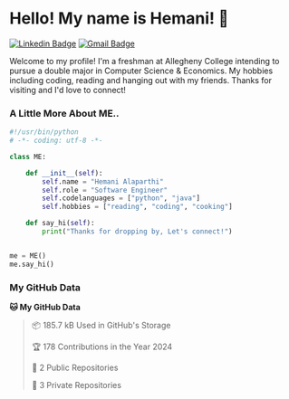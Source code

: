 # Hello! My name is Hemani! 👋

[![Linkedin Badge](https://img.shields.io/badge/-hemanialaparthi-blue?style=flat&logo=Linkedin&logoColor=white&link=https://www.linkedin.com/in/hemanialaparthi)](https://www.linkedin.com/in/hemanialaparthi)
[![Gmail Badge](https://img.shields.io/badge/-hemanialaparthi-c14438?style=flat&logo=Gmail&logoColor=white&link=mailto:YourEmailAddress)](mailto:hemanialaparthi@gmail.com)

Welcome to my profile! I'm a freshman at Allegheny College intending to pursue a double major in Computer Science & Economics. My hobbies including coding, reading and hanging out with my friends. Thanks for visiting and I'd love to connect!

### A Little More About ME..

```python
#!/usr/bin/python
# -*- coding: utf-8 -*-

class ME:

    def __init__(self):
        self.name = "Hemani Alaparthi"
        self.role = "Software Engineer"
        self.codelanguages = ["python", "java"]
        self.hobbies = ["reading", "coding", "cooking"]

    def say_hi(self):
        print("Thanks for dropping by, Let's connect!")


me = ME()
me.say_hi()
```

### My GitHub Data

**🐱 My GitHub Data** 

> 📦 185.7 kB Used in GitHub's Storage 
 > 
> 🏆 178 Contributions in the Year 2024
 > 
> 📜 2 Public Repositories 
 > 
> 🔑 3 Private Repositories 
 > 


